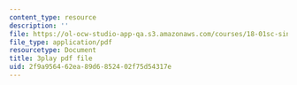 ```yaml
---
content_type: resource
description: ''
file: https://ol-ocw-studio-app-qa.s3.amazonaws.com/courses/18-01sc-single-variable-calculus-fall-2010/2f9a956462ea89d6852402f75d54317e_55ncRlBZstA.pdf
file_type: application/pdf
resourcetype: Document
title: 3play pdf file
uid: 2f9a9564-62ea-89d6-8524-02f75d54317e
---
```

